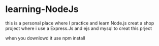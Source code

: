 # learning-NodeJs
this is a personal place where I practice and learn Node.js 
creat a shop project where i use a Express.Js and ejs and mysql to creat this prject 


when you downlowd it use npm install  


